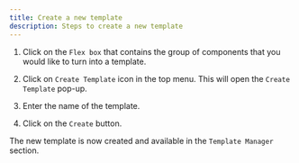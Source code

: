```yaml
---
title: Create a new template
description: Steps to create a new template 
---
```


1. Click on the `Flex box` that contains the group of components that you would like to turn into a template.

2. Click on `Create Template` icon in the top menu. This will open the `Create Template` pop-up.

3. Enter the name of the template.

4. Click on the `Create` button. 

The new template is now created and available in the `Template Manager` section. 